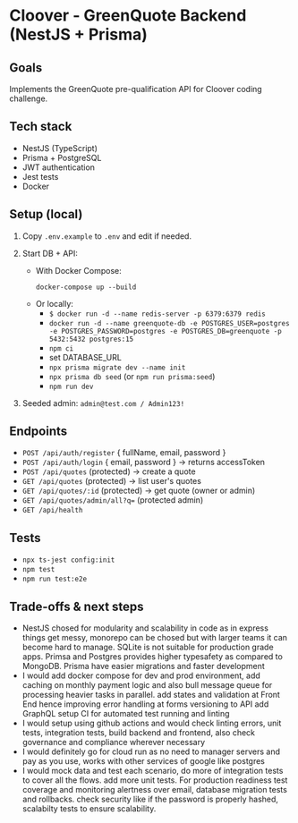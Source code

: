 # Cloover - GreenQuote Backend (NestJS + Prisma)

## Goals
Implements the GreenQuote pre-qualification API for Cloover coding challenge.

## Tech stack
- NestJS (TypeScript)
- Prisma + PostgreSQL
- JWT authentication
- Jest tests
- Docker 

## Setup (local)
1. Copy `.env.example` to `.env` and edit if needed.
2. Start DB + API:
   - With Docker Compose:
     ```
     docker-compose up --build
     ```
   - Or locally:
     - `$ docker run -d --name redis-server -p 6379:6379 redis`
     - `docker run -d --name greenquote-db -e POSTGRES_USER=postgres -e POSTGRES_PASSWORD=postgres -e POSTGRES_DB=greenquote -p 5432:5432 postgres:15
        `
     - `npm ci`
     - set DATABASE_URL
     - `npx prisma migrate dev --name init`
     - `npx prisma db seed` (or `npm run prisma:seed`)
     - `npm run dev`

3. Seeded admin: `admin@test.com / Admin123!`

## Endpoints
- `POST /api/auth/register` { fullName, email, password }
- `POST /api/auth/login` { email, password } -> returns accessToken
- `POST /api/quotes` (protected) -> create a quote
- `GET /api/quotes` (protected) -> list user's quotes
- `GET /api/quotes/:id` (protected) -> get quote (owner or admin)
- `GET /api/quotes/admin/all?q=` (protected admin)
- `GET /api/health`

## Tests
- `npx ts-jest config:init`
- `npm test`
- `npm run test:e2e`

## Trade-offs & next steps
- NestJS chosed for modularity and scalability in code as in express things get messy, 
  monorepo can be chosed but with larger teams it can become hard to manage.
  SQLite is not suitable for production grade apps. Primsa and Postgres provides
  higher typesafety as compared to MongoDB. Prisma have easier migrations and faster development
- I would add docker compose for dev and prod environment,
  add caching on monthly payment logic and also bull message queue for processing heavier tasks in parallel.
  add states and validation at Front End hence improving error handling at forms
  versioning to API
  add GraphQL
  setup CI for automated test running and linting
- I would setup using github actions and would check linting errors, unit tests, integration tests, build 
  backend and frontend, also check governance and compliance wherever necessary
- I would definitely go for cloud run as no need to manager servers and pay as you use, works with 
  other services of google like postgres
- I would mock data and test each scenario, do more of integration tests to cover all the flows.
  add more unit tests.
  For production readiness test coverage and monitoring alertness over email, database migration tests and rollbacks.
  check security like if the password is properly hashed, scalabilty tests to ensure scalability.
